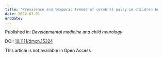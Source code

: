 ```yaml
---
title: "Prevalence and temporal trends of cerebral palsy in children born from 2002 to 2017 in Ontario[comma] Canada: Population-based cohort study."
date: 2022-07-01
enddate:
---
```


Published in: *Developmental medicine and child neurology*

DOI: [10.1111/dmcn.15324](https://doi.org/10.1111/dmcn.15324)

This article is not available in Open Access


